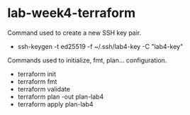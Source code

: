 # lab-week4-terraform

Command used to create a new SSH key pair.
- ssh-keygen -t ed25519 -f ~/.ssh/lab4-key -C "lab4-key"

Commands used to initialize, fmt, plan... configuration.
- terraform init
- terraform fmt
- terraform validate
- terraform plan -out plan-lab4
- terraform apply plan-lab4